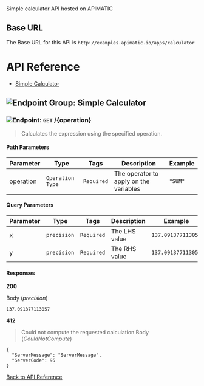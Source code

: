 # 

Simple calculator API hosted on APIMATIC



## Base URL

The Base URL for this API is `http://examples.apimatic.io/apps/calculator`






# <a name="api_reference"></a>API Reference

* [Simple Calculator](#simple_calculator)

## <a name="simple_calculator"></a>![Endpoint Group: ](https://apidocs.io/img/class.png "Simple Calculator") Simple Calculator


### <a name="calculate"></a>![Endpoint: ](https://apidocs.io/img/method.png "Calculate") `GET` /{operation}

> Calculates the expression using the specified operation.



#### Path Parameters
| Parameter | Type | Tags | Description | Example |
|-----------|------| ---- |-------------| ------- |
| operation | `Operation Type` |  ``` Required ```  | The operator to apply on the variables | `"SUM"` | 

#### Query Parameters
| Parameter | Type | Tags | Description | Example |
|-----------|------| ---- |-------------| ------- |
| x | `precision` |  ``` Required ```  | The LHS value | `137.091377113057` | 
| y | `precision` |  ``` Required ```  | The RHS value | `137.091377113057` | 

#### Responses
**200** 

Body (_precision_) 
```
137.091377113057
```


**412** 

> Could not compute the requested calculation
Body (_CouldNotCompute_) 
```
{
  "ServerMessage": "ServerMessage",
  "ServerCode": 95
}
```


[Back to API Reference](#api_reference)

